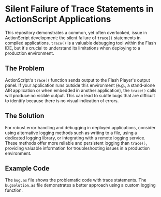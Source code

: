 # Silent Failure of Trace Statements in ActionScript Applications

This repository demonstrates a common, yet often overlooked, issue in ActionScript development: the silent failure of `trace()` statements in compiled applications.  `trace()` is a valuable debugging tool within the Flash IDE, but it's crucial to understand its limitations when deploying to a production environment.

## The Problem

ActionScript's `trace()` function sends output to the Flash Player's output panel.  If your application runs outside this environment (e.g., a stand-alone AIR application or when embedded in another application), the `trace()` calls will produce no visible output.  This can lead to subtle bugs that are difficult to identify because there is no visual indication of errors.

## The Solution

For robust error handling and debugging in deployed applications, consider using alternative logging methods such as writing to a file, using a dedicated logging library, or integrating with a remote logging service.  These methods offer more reliable and persistent logging than `trace()`, providing valuable information for troubleshooting issues in a production environment.

## Example Code

The `bug.as` file shows the problematic code with trace statements. The `bugSolution.as` file demonstrates a better approach using a custom logging function.